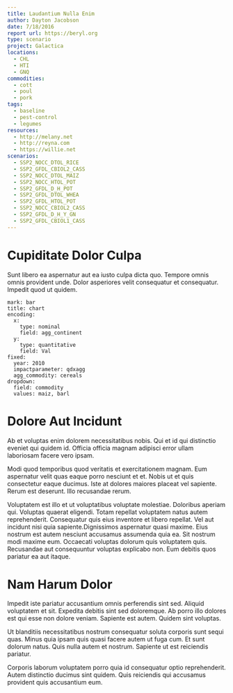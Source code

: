 ```yaml
---
title: Laudantium Nulla Enim
author: Dayton Jacobson
date: 7/18/2016
report url: https://beryl.org
type: scenario
project: Galactica
locations:
  - CHL
  - HTI
  - GNQ
commodities:
  - cott
  - poul
  - pork
tags:
  - baseline
  - pest-control
  - legumes
resources:
  - http://melany.net
  - http://reyna.com
  - https://willie.net
scenarios:
  - SSP2_NOCC_DTOL_RICE
  - SSP2_GFDL_CBIOL2_CASS
  - SSP2_NOCC_DTOL_MAIZ
  - SSP2_NOCC_HTOL_POT
  - SSP2_GFDL_D_H_POT
  - SSP2_GFDL_DTOL_WHEA
  - SSP2_GFDL_HTOL_POT
  - SSP2_NOCC_CBIOL2_CASS
  - SSP2_GFDL_D_H_Y_GN
  - SSP2_GFDL_CBIOL1_CASS
---
```

# Cupiditate Dolor Culpa
Sunt libero ea aspernatur aut ea iusto culpa dicta quo. Tempore omnis omnis provident unde. Dolor asperiores velit consequatur et consequatur. Impedit quod ut quidem.

```vis
mark: bar
title: chart
encoding:
  x:
    type: nominal
    field: agg_continent
  y:
    type: quantitative
    field: Val
fixed:
  year: 2010
  impactparameter: qdxagg
  agg_commodity: cereals
dropdown:
  field: commodity
  values: maiz, barl
```

# Dolore Aut Incidunt
Ab et voluptas enim dolorem necessitatibus nobis. Qui et id qui distinctio eveniet qui quidem id. Officia officia magnam adipisci error ullam laboriosam facere vero ipsam.
 Modi quod temporibus quod veritatis et exercitationem magnam. Eum aspernatur velit quas eaque porro nesciunt et et. Nobis ut et quis consectetur eaque ducimus. Iste at dolores maiores placeat vel sapiente. Rerum est deserunt. Illo recusandae rerum.
 Voluptatem est illo et ut voluptatibus voluptate molestiae. Doloribus aperiam qui. Voluptas quaerat eligendi. Totam repellat voluptatem natus autem reprehenderit. Consequatur quis eius inventore et libero repellat. Vel aut incidunt nisi quia sapiente.Dignissimos aspernatur quasi maxime. Eius nostrum est autem nesciunt accusamus assumenda quia ea. Sit nostrum modi maxime eum. Occaecati voluptas dolorum quis voluptatem quis. Recusandae aut consequuntur voluptas explicabo non. Eum debitis quos pariatur ea aut itaque.

# Nam Harum Dolor
Impedit iste pariatur accusantium omnis perferendis sint sed. Aliquid voluptatem et sit. Expedita debitis sint sed doloremque. Ab porro illo dolores est qui esse non dolore veniam. Sapiente est autem. Quidem sint voluptas.
 Ut blanditiis necessitatibus nostrum consequatur soluta corporis sunt sequi quas. Minus quia ipsam quis quasi facere autem ut fuga cum. Et sunt dolorum natus. Quis nulla autem et nostrum. Sapiente ut est reiciendis pariatur.
 Corporis laborum voluptatem porro quia id consequatur optio reprehenderit. Autem distinctio ducimus sint quidem. Quis reiciendis qui accusamus provident quis accusantium eum.
